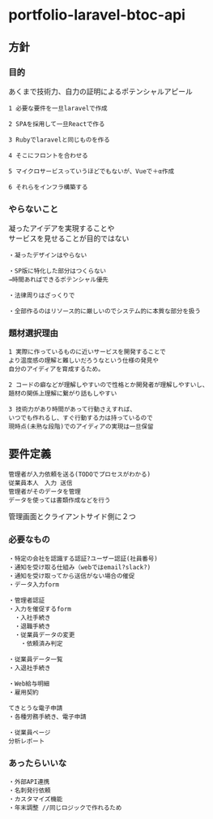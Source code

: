 # portfolio-laravel-btoc-api
## 方針
### 目的
あくまで技術力、自力の証明によるポテンシャルアピール
```
1 必要な要件を一旦laravelで作成

2 SPAを採用して一旦Reactで作る

3 Rubyでlaravelと同じものを作る

4 そこにフロントを合わせる

5 マイクロサービスっていうほどでもないが、Vueで＋α作成

6 それらをインフラ構築する
```

### やらないこと
凝ったアイデアを実現することや<br/>
サービスを見せることが目的ではない
```
・凝ったデザインはやらない

・SP版に特化した部分はつくらない
→時間あればできるポテンシャル優先

・法律周りはざっくりで

・全部作るのはリソース的に厳しいのでシステム的に本質な部分を扱う
```
### 題材選択理由
```
1 実際に作っているものに近いサービスを開発することで
より温度感の理解と難しいだろうなという仕様の発見や
自分のアイディアを育成するため。

2 コードの癖などが理解しやすいので性格とか開発者が理解しやすいし、
題材の関係上理解に繋がり話もしやすい

3 技術力があり時間があって行動さえすれば、
いつでも作れるし、すぐ行動する力は持っているので
現時点(未熟な段階)でのアイディアの実現は一旦保留
```


## 要件定義
```
管理者が入力依頼を送る(TODOでプロセスがわかる)
従業員本人　入力 送信
管理者がそのデータを管理
データを使っては書類作成などを行う
```

管理画面とクライアントサイド側に２つ
### 必要なもの
```クライアントサイド
・特定の会社を認識する認証?ユーザー認証(社員番号)
・通知を受け取る仕組み（webではemail?slack?)
・通知を受け取ってから送信がない場合の催促
・データ入力form
```

```
・管理者認証
・入力を催促するform
　・入社手続き
　・退職手続き
　・従業員データの変更
　　・依頼済み判定

・従業員データ一覧
・入退社手続き

・Web給与明細
・雇用契約

てきとうな電子申請
・各種労務手続き、電子申請

・従業員ページ
分析レポート
```
### あったらいいな
```
・外部API連携
・名刺発行依頼
・カスタマイズ機能 
・年末調整 //同じロジックで作れるため
```

